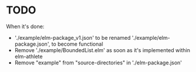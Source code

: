 # TODO

When it's done:

- './example/elm-package_v1.json' to be renamed './example/elm-package.json', to become functional
- Remove './example/BoundedList.elm' as soon as it's implemented within elm-athlete
- Remove "example" from "source-directories" in './elm-package.json'
